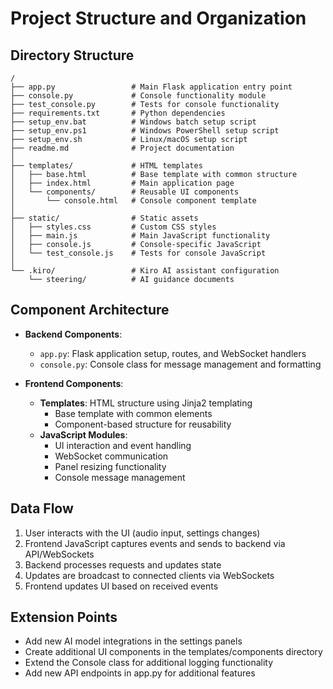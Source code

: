 # Project Structure and Organization

## Directory Structure
```
/
├── app.py                 # Main Flask application entry point
├── console.py             # Console functionality module
├── test_console.py        # Tests for console functionality
├── requirements.txt       # Python dependencies
├── setup_env.bat          # Windows batch setup script
├── setup_env.ps1          # Windows PowerShell setup script
├── setup_env.sh           # Linux/macOS setup script
├── readme.md              # Project documentation
│
├── templates/             # HTML templates
│   ├── base.html          # Base template with common structure
│   ├── index.html         # Main application page
│   └── components/        # Reusable UI components
│       └── console.html   # Console component template
│
├── static/                # Static assets
│   ├── styles.css         # Custom CSS styles
│   ├── main.js            # Main JavaScript functionality
│   ├── console.js         # Console-specific JavaScript
│   └── test_console.js    # Tests for console JavaScript
│
└── .kiro/                 # Kiro AI assistant configuration
    └── steering/          # AI guidance documents
```

## Component Architecture
- **Backend Components**:
  - `app.py`: Flask application setup, routes, and WebSocket handlers
  - `console.py`: Console class for message management and formatting

- **Frontend Components**:
  - **Templates**: HTML structure using Jinja2 templating
    - Base template with common elements
    - Component-based structure for reusability
  - **JavaScript Modules**:
    - UI interaction and event handling
    - WebSocket communication
    - Panel resizing functionality
    - Console message management

## Data Flow
1. User interacts with the UI (audio input, settings changes)
2. Frontend JavaScript captures events and sends to backend via API/WebSockets
3. Backend processes requests and updates state
4. Updates are broadcast to connected clients via WebSockets
5. Frontend updates UI based on received events

## Extension Points
- Add new AI model integrations in the settings panels
- Create additional UI components in the templates/components directory
- Extend the Console class for additional logging functionality
- Add new API endpoints in app.py for additional features